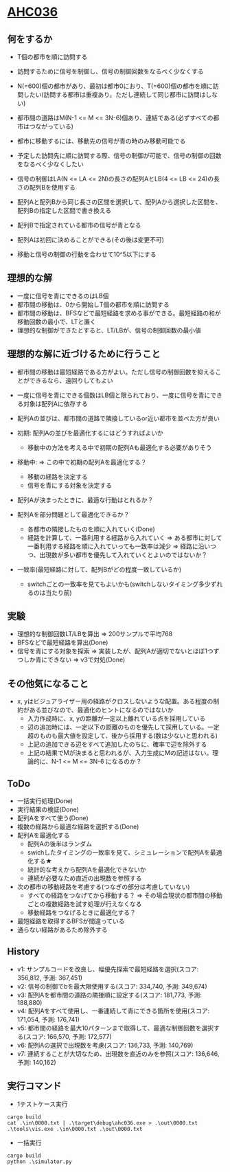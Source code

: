 # [AHC036](https://atcoder.jp/contests/ahc036)

## 何をするか

- T個の都市を順に訪問する
- 訪問するために信号を制御し、信号の制御回数をなるべく少なくする

- N(=600)個の都市があり、最初は都市0におり、T(=600)個の都市を順に訪問したい(訪問する都市は重複あり。ただし連続して同じ都市に訪問はしない)
- 都市間の道路はM(N-1 <= M <= 3N-6)個あり、連結である(必ずすべての都市はつながっている)
- 都市に移動するには、移動先の信号が青の時のみ移動可能でる
- 予定した訪問先に順に訪問する際、信号の制御が可能で、信号の制御の回数をなるべく少なくしたい
- 信号の制御はLA(N <= LA <= 2N)の長さの配列AとLB(4 <= LB <= 24)の長さの配列Bを使用する
- 配列Aと配列Bから同じ長さの区間を選択して、配列Aから選択した区間を、配列Bの指定した区間で書き換える
- 配列Bで指定されている都市の信号が青となる
- 配列Aは初回に決めることができる(その後は変更不可)
- 移動と信号の制御の行動を合わせて10^5以下にする

## 理想的な解

- 一度に信号を青にできるのはLB個
- 都市間の移動は、0から開始しT個の都市を順に訪問する
- 都市間の移動は、BFSなどで最短経路を求める事ができる。最短経路の和が移動回数の最小で、LTと置く
- 理想的な制御ができたとすると、LT/LBが、信号の制御回数の最小値

## 理想的な解に近づけるために行うこと

- 都市間の移動は最短経路である方がよい。ただし信号の制御回数を抑えることができるなら、遠回りしてもよい
- 一度に信号を青にできる個数はLB個と限られており、一度に信号を青にできる対象は配列Aに依存する
- 配列Aの並びは、都市間の道路で隣接しているor近い都市を並べた方が良い

- 初期: 配列Aの並びを最適化するにはどうすればよいか
  - 移動中の方法を考える中で初期の配列Aも最適化する必要がありそう
- 移動中: => この中で初期の配列Aを最適化する？
  - 移動の経路を決定する
  - 信号を青にする対象を決定する

- 配列Aが決まったときに、最適な行動はとれるか？
- 配列Aを部分問題として最適化できるか？
  - 各都市の隣接したものを順に入れていく(Done)
  - 経路を計算して、一番利用する経路から入れていく => ある都市に対して一番利用する経路を順に入れていっても一致率は減少 => 経路に沿いつつ、出現数が多い都市を優先して入れていくとよいのではないか？

- 一致率(最短経路に対して、配列Bがどの程度一致しているか)
  - switchごとの一致率を見てもよいかも(switchしないタイミング多少ずれるのは当たり前)

## 実験

- 理想的な制御回数LT/LBを算出 => 200サンプルで平均768
- BFSなどで最短経路を算出(Done)
- 信号を青にする対象を探索 => 実装したが、配列Aが適切でないとほぼ1つずつしか青にできない => v3で対処(Done)

## その他気になること

- x, yはビジュアライザー用の経路がクロスしないような配置。ある程度の制約がある並びなので、最適化のヒントになるのではないか
  - 入力作成時に、x, yの距離が一定以上離れている点を採用している
  - 辺の追加時には、一定以下の距離のものを優先して採用している。一定超のものも最大値を設定して、後から採用する(数は少ないと思われる)
  - 上記の追加できる辺をすべて追加したのちに、確率で辺を除外する
  - 上記の結果でMが決まると思われるが、入力生成にMの記述はない。理論的に、N-1 <= M <= 3N-6 になるのか？

## ToDo

- 一括実行処理(Done)
- 実行結果の検証(Done)
- 配列Aをすべて使う(Done)
- 複数の経路から最適な経路を選択する(Done)
- 配列Aを最適化する
  - 配列Aの後半はランダム
  - swichしたタイミングの一致率を見て、シミュレーションで配列Aを最適化する★
  - 統計的な考えから配列Aを最適化できないか
  - 連続が必要なため直近の出現数を参照する
- 次の都市の移動経路を考慮する(つなぎの部分は考慮していない)
  - すべての経路をつなげてから移動する？ => その場合現状の都市間の移動ごとの複数経路を試す処理が行えなくなる
  - 移動経路をつなげるときに最適化する？
- 最短経路を取得するBFSが間違っている
- 通らない経路があるため除外する

## History

- v1: サンプルコードを改良し、幅優先探索で最短経路を選択(スコア: 356,812, 予測: 367,451)
- v2: 信号の制御でbを最大限使用する(スコア: 334,740, 予測: 349,674)
- v3: 配列Aを都市間の道路の隣接順に設定する(スコア: 181,773, 予測: 188,880)
- v4: 配列Aをすべて使用し、一番連続して青にできる箇所を使用(スコア: 171,054, 予測: 176,741)
- v5: 都市間の経路を最大10パターンまで取得して、最適な制御回数を選択する(スコア: 166,570, 予測: 172,577)
- v6: 配列Aの選択で出現数を考慮(スコア: 136,733, 予測: 140,769)
- v7: 連続することが大切なため、出現数を直近のみを参照(スコア: 136,646, 予測: 140,162)

## 実行コマンド

- 1テストケース実行

```
cargo build
cat .\in\0000.txt | .\target\debug\ahc036.exe > .\out\0000.txt
.\tools\vis.exe .\in\0000.txt .\out\0000.txt
```

- 一括実行

```
cargo build
python .\simulator.py
```

